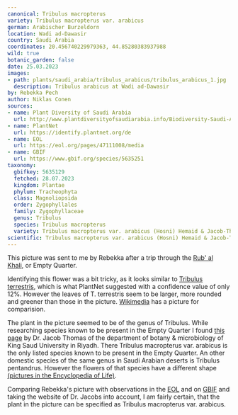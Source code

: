 ```yaml
---
canonical: Tribulus macropterus
variety: Tribulus macropterus var. arabicus
german: Arabischer Burzeldorn
location: Wadi ad-Dawasir
country: Saudi Arabia
coordinates: 20.456740229979363, 44.85280383937988
wild: true
botanic_garden: false
date: 25.03.2023
images:
- path: plants/saudi_arabia/tribulus_arabicus/tribulus_arabicus_1.jpg
  description: Tribulus arabicus at Wadi ad-Dawasir
by: Rebekka Pech
author: Niklas Conen
sources:
- name: Plant Diversity of Saudi Arabia
  url: http://www.plantdiversityofsaudiarabia.info/Biodiversity-Saudi-Arabia/Vegetation/Deserts%20of%20Saudi%20Arabia.htm
- name: PlantNet
  url: https://identify.plantnet.org/de
- name: EOL
  url: https://eol.org/pages/47111008/media
- name: GBIF
  url: https://www.gbif.org/species/5635251
taxonomy:
  gbifkey: 5635129
  fetched: 28.07.2023
  kingdom: Plantae
  phylum: Tracheophyta
  class: Magnoliopsida
  order: Zygophyllales
  family: Zygophyllaceae
  genus: Tribulus
  species: Tribulus macropterus
  variety: Tribulus macropterus var. arabicus (Hosni) Hemaid & Jacob-Thomas
scientific: Tribulus macropterus var. arabicus (Hosni) Hemaid & Jacob-Thomas
---
```


This picture was sent to me by Rebekka after a trip through the <a class="plink" href="https://en.wikipedia.org/wiki/Rub%27_al_Khali">Rub' al Khali</a>, or Empty Quarter.

Identifying this flower was a bit tricky, as it looks similar to <a class="plink" href="https://en.wikipedia.org/wiki/Tribulus_terrestris">Tribulus terrestris</a>, which is what PlantNet suggested with a confidence value of only 12%. However the leaves of T. terrestris seem to be larger, more rounded and greener than those in the picture. <a class="plink" href="https://commons.wikimedia.org/wiki/File:Tribulus_terrestris_(Family_Zygophyllaceae).jpg#/media/File:Tribulus_terrestris_(Family_Zygophyllaceae).jpg">Wikimedia</a> has a picture for comparision.

The plant in the picture seemed to be of the genus of Tribulus. While researching species known to be present in the Empty Quarter I found <a class="plink" href="http://www.plantdiversityofsaudiarabia.info/Biodiversity-Saudi-Arabia/Vegetation/Deserts%20of%20Saudi%20Arabia.htm">this page</a> by Dr. Jacob Thomas of the department of botany & microbiology of King Saud University in Riyadh. There Tribulus macropterus var. arabicus is the only listed species known to be present in the Empty Quarter. An other domestic species of the same genus in Saudi Arabian deserts is Tribulus pentandrus. However the flowers of that species have a different shape <a class="plink" href="https://eol.org/pages/47111008/media">(pictures in the Encyclopedia of Life)</a>.

Comparing Rebekka's picture with observations in the <a class="plink" href="https://eol.org/pages/52555304">EOL</a> and on <a class="plink" href="https://www.gbif.org/species/5635251">GBIF</a> and taking the website of Dr. Jacobs into account, I am fairly certain, that the plant in the picture can be specified as <span class="highlight">Tribulus macropterus var. arabicus</span>.
